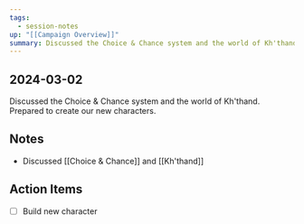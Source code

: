 ```yaml
---
tags:
  - session-notes
up: "[[Campaign Overview]]"
summary: Discussed the Choice & Chance system and the world of Kh'thand. Prepared to create our new characters.
---
```

## 2024-03-02

Discussed the Choice & Chance system and the world of Kh'thand. Prepared to create our new characters. 

## Notes

- Discussed [[Choice & Chance]] and [[Kh'thand]] 

## Action Items

- [ ] Build new character
